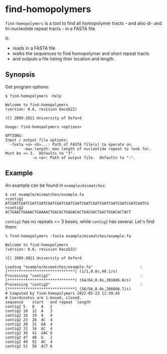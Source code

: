 # find-homopolymers

`find-homopolymers` is a tool to find all homopolymer tracts - and also di- and tri-nucleotide repeat tracts - in a FASTA file.

It:

* reads in a FASTA file
* walks the sequences to find homopolymer and short repeat tracts
* and outputs a file listing their location and length.

## Synopsis

Get program options:

```
$ find-homopolymers -help

Welcome to find-homopolymers
(version: 0.6, revision 0aca522)

(C) 2009-2021 University of Oxford

Usage: find-homopolymers <options>

OPTIONS:
Input / output file options:
  -fasta <a> <b>...: Path of FASTA file(s) to operate on.
        -max-length: max length of nucleotide repeat to look for.  Must be <= 3.  Defaults to "3".
            -o <a>: Path of output file.  Defaults to "-".
```

## Example

An example can be found in `example/mismatches`:
```
$ cat example/mismatches/example.fa
>contig1
ATCGATCGATCGATCGATCGATCGATCGATCGATCGATCGATCGATCGATCGATCGATCGATCG
>contig2
ACTGAACTGAAACTGAAAACTGACACTGAGACACTGACGACTGACTGGACACTACT
```

`contig1` has no repeats <= 3 bases, while `contig2` has several.  Let's find them:

```
% find-homopolymers -fasta example/mismatches/example.fa

Welcome to find-homopolymers
(version: 0.6, revision 0aca522)

(C) 2009-2021 University of Oxford

Loading "example/mismatches/example.fa"                     : [******************************] (1/1,0.0s,40.1/s)
Processing "contig1"                                        : [******************************] (64/64,0.0s,301886.8/s)
Processing "contig2"                                        : [******************************] (56/56,0.0s,266666.7/s)
# Computed by find-homopolymers 2022-05-23 11:39:45
# Coordinates are 1-based, closed.
sequence	start	end	repeat	length
contig2	5	6	A	2
contig2	10	12	A	3
contig2	16	19	A	4
contig2	23	26	AC	4
contig2	28	31	GA	4
contig2	31	34	AC	4
contig2	36	41	GAC	6
contig2	47	48	G	2
contig2	49	52	AC	4
contig2	51	56	ACT	6
```
